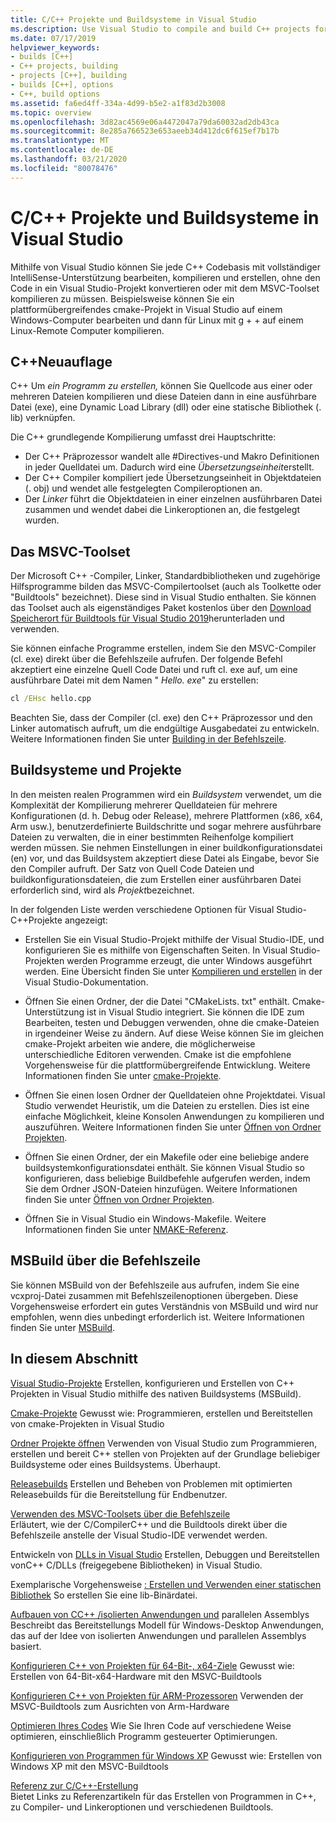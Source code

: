 ```yaml
---
title: C/C++ Projekte und Buildsysteme in Visual Studio
ms.description: Use Visual Studio to compile and build C++ projects for Windows, ARM or Linux based on any project system.
ms.date: 07/17/2019
helpviewer_keywords:
- builds [C++]
- C++ projects, building
- projects [C++], building
- builds [C++], options
- C++, build options
ms.assetid: fa6ed4ff-334a-4d99-b5e2-a1f83d2b3008
ms.topic: overview
ms.openlocfilehash: 3d82ac4569e06a4472047a79da60032ad2db43ca
ms.sourcegitcommit: 8e285a766523e653aeeb34d412dc6f615ef7b17b
ms.translationtype: MT
ms.contentlocale: de-DE
ms.lasthandoff: 03/21/2020
ms.locfileid: "80078476"
---
```

# <a name="cc-projects-and-build-systems-in-visual-studio"></a>C/C++ Projekte und Buildsysteme in Visual Studio

Mithilfe von Visual Studio können Sie jede C++ Codebasis mit vollständiger IntelliSense-Unterstützung bearbeiten, kompilieren und erstellen, ohne den Code in ein Visual Studio-Projekt konvertieren oder mit dem MSVC-Toolset kompilieren zu müssen. Beispielsweise können Sie ein plattformübergreifendes cmake-Projekt in Visual Studio auf einem Windows-Computer bearbeiten und dann für Linux mit g + + auf einem Linux-Remote Computer kompilieren.

## <a name="c-compilation"></a>C++Neuauflage

C++ Um *ein Programm zu erstellen,* können Sie Quellcode aus einer oder mehreren Dateien kompilieren und diese Dateien dann in eine ausführbare Datei (exe), eine Dynamic Load Library (dll) oder eine statische Bibliothek (. lib) verknüpfen.

Die C++ grundlegende Kompilierung umfasst drei Hauptschritte:

- Der C++ Präprozessor wandelt alle #Directives-und Makro Definitionen in jeder Quelldatei um. Dadurch wird eine *Übersetzungseinheit*erstellt.
- Der C++ Compiler kompiliert jede Übersetzungseinheit in Objektdateien (. obj) und wendet alle festgelegten Compileroptionen an.
- Der *Linker* führt die Objektdateien in einer einzelnen ausführbaren Datei zusammen und wendet dabei die Linkeroptionen an, die festgelegt wurden.

## <a name="the-msvc-toolset"></a>Das MSVC-Toolset

Der Microsoft C++ -Compiler, Linker, Standardbibliotheken und zugehörige Hilfsprogramme bilden das MSVC-Compilertoolset (auch als Toolkette oder "Buildtools" bezeichnet). Diese sind in Visual Studio enthalten. Sie können das Toolset auch als eigenständiges Paket kostenlos über den [Download Speicherort für Buildtools für Visual Studio 2019](https://visualstudio.microsoft.com/downloads/#build-tools-for-visual-studio-2019)herunterladen und verwenden.

Sie können einfache Programme erstellen, indem Sie den MSVC-Compiler (cl. exe) direkt über die Befehlszeile aufrufen. Der folgende Befehl akzeptiert eine einzelne Quell Code Datei und ruft cl. exe auf, um eine ausführbare Datei mit dem Namen " *Hello. exe*" zu erstellen:

```cmd
cl /EHsc hello.cpp
```

Beachten Sie, dass der Compiler (cl. exe) den C++ Präprozessor und den Linker automatisch aufruft, um die endgültige Ausgabedatei zu entwickeln.  Weitere Informationen finden Sie unter [Building in der Befehlszeile](building-on-the-command-line.md).

## <a name="build-systems-and-projects"></a>Buildsysteme und Projekte

In den meisten realen Programmen wird ein *Buildsystem* verwendet, um die Komplexität der Kompilierung mehrerer Quelldateien für mehrere Konfigurationen (d. h. Debug oder Release), mehrere Plattformen (x86, x64, Arm usw.), benutzerdefinierte Buildschritte und sogar mehrere ausführbare Dateien zu verwalten, die in einer bestimmten Reihenfolge kompiliert werden müssen. Sie nehmen Einstellungen in einer buildkonfigurationsdatei (en) vor, und das Buildsystem akzeptiert diese Datei als Eingabe, bevor Sie den Compiler aufruft. Der Satz von Quell Code Dateien und buildkonfigurationsdateien, die zum Erstellen einer ausführbaren Datei erforderlich sind, wird als *Projekt*bezeichnet.

In der folgenden Liste werden verschiedene Optionen für Visual Studio- C++Projekte angezeigt:

- Erstellen Sie ein Visual Studio-Projekt mithilfe der Visual Studio-IDE, und konfigurieren Sie es mithilfe von Eigenschaften Seiten. In Visual Studio-Projekten werden Programme erzeugt, die unter Windows ausgeführt werden. Eine Übersicht finden Sie unter [Kompilieren und erstellen](/visualstudio/ide/compiling-and-building-in-visual-studio) in der Visual Studio-Dokumentation.

- Öffnen Sie einen Ordner, der die Datei "CMakeLists. txt" enthält. Cmake-Unterstützung ist in Visual Studio integriert. Sie können die IDE zum Bearbeiten, testen und Debuggen verwenden, ohne die cmake-Dateien in irgendeiner Weise zu ändern. Auf diese Weise können Sie im gleichen cmake-Projekt arbeiten wie andere, die möglicherweise unterschiedliche Editoren verwenden. Cmake ist die empfohlene Vorgehensweise für die plattformübergreifende Entwicklung. Weitere Informationen finden Sie unter [cmake-Projekte](cmake-projects-in-visual-studio.md).

- Öffnen Sie einen losen Ordner der Quelldateien ohne Projektdatei. Visual Studio verwendet Heuristik, um die Dateien zu erstellen. Dies ist eine einfache Möglichkeit, kleine Konsolen Anwendungen zu kompilieren und auszuführen. Weitere Informationen finden Sie unter [Öffnen von Ordner Projekten](open-folder-projects-cpp.md).

- Öffnen Sie einen Ordner, der ein Makefile oder eine beliebige andere buildsystemkonfigurationsdatei enthält. Sie können Visual Studio so konfigurieren, dass beliebige Buildbefehle aufgerufen werden, indem Sie dem Ordner JSON-Dateien hinzufügen. Weitere Informationen finden Sie unter [Öffnen von Ordner Projekten](open-folder-projects-cpp.md).

- Öffnen Sie in Visual Studio ein Windows-Makefile. Weitere Informationen finden Sie unter [NMAKE-Referenz](reference/nmake-reference.md).

## <a name="msbuild-from-the-command-line"></a>MSBuild über die Befehlszeile

Sie können MSBuild von der Befehlszeile aus aufrufen, indem Sie eine vcxproj-Datei zusammen mit Befehlszeilenoptionen übergeben. Diese Vorgehensweise erfordert ein gutes Verständnis von MSBuild und wird nur empfohlen, wenn dies unbedingt erforderlich ist. Weitere Informationen finden Sie unter [MSBuild](msbuild-visual-cpp.md).

## <a name="in-this-section"></a>In diesem Abschnitt

[Visual Studio-Projekte](creating-and-managing-visual-cpp-projects.md) Erstellen, konfigurieren und Erstellen von C++ Projekten in Visual Studio mithilfe des nativen Buildsystems (MSBuild).

[Cmake-Projekte](cmake-projects-in-visual-studio.md) Gewusst wie: Programmieren, erstellen und Bereitstellen von cmake-Projekten in Visual Studio

[Ordner Projekte öffnen](open-folder-projects-cpp.md) Verwenden von Visual Studio zum Programmieren, erstellen und bereit C++ stellen von Projekten auf der Grundlage beliebiger Buildsysteme oder eines Buildsystems. Überhaupt.

[Releasebuilds](release-builds.md) Erstellen und Beheben von Problemen mit optimierten Releasebuilds für die Bereitstellung für Endbenutzer.

[Verwenden des MSVC-Toolsets über die Befehlszeile](building-on-the-command-line.md)<br/>
Erläutert, wie der C/CompilerC++ und die Buildtools direkt über die Befehlszeile anstelle der Visual Studio-IDE verwendet werden.

Entwickeln von [DLLs in Visual Studio](dlls-in-visual-cpp.md) Erstellen, Debuggen und Bereitstellen vonC++ C/DLLs (freigegebene Bibliotheken) in Visual Studio.

Exemplarische Vorgehensweise [: Erstellen und Verwenden einer statischen Bibliothek](walkthrough-creating-and-using-a-static-library-cpp.md) So erstellen Sie eine lib-Binärdatei.

[Aufbauen von CC++ /isolierten Anwendungen und](building-c-cpp-isolated-applications-and-side-by-side-assemblies.md) parallelen Assemblys Beschreibt das Bereitstellungs Modell für Windows-Desktop Anwendungen, das auf der Idee von isolierten Anwendungen und parallelen Assemblys basiert.

[Konfigurieren C++ von Projekten für 64-Bit-, x64-Ziele](configuring-programs-for-64-bit-visual-cpp.md) Gewusst wie: Erstellen von 64-Bit-x64-Hardware mit den MSVC-Buildtools

[Konfigurieren C++ von Projekten für ARM-Prozessoren](configuring-programs-for-arm-processors-visual-cpp.md) Verwenden der MSVC-Buildtools zum Ausrichten von Arm-Hardware

[Optimieren Ihres Codes](optimizing-your-code.md) Wie Sie Ihren Code auf verschiedene Weise optimieren, einschließlich Programm gesteuerter Optimierungen.

[Konfigurieren von Programmen für Windows XP](configuring-programs-for-windows-xp.md) Gewusst wie: Erstellen von Windows XP mit den MSVC-Buildtools

[Referenz zur C/C++-Erstellung](reference/c-cpp-building-reference.md)<br/>
Bietet Links zu Referenzartikeln für das Erstellen von Programmen in C++, zu Compiler- und Linkeroptionen und verschiedenen Buildtools.
